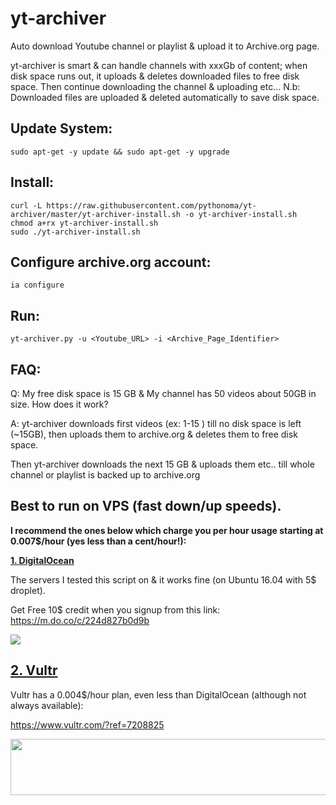 # yt-archiver

Auto download Youtube channel or playlist & upload it to Archive.org page.

yt-archiver is smart & can handle channels with xxxGb of content; when disk space runs out, it uploads & deletes downloaded files to free disk space. Then continue downloading the channel & uploading etc...
N.b: Downloaded files are uploaded & deleted automatically to save disk space.


Update System:
--------------------------------------------------------------------------------
```
sudo apt-get -y update && sudo apt-get -y upgrade
```


Install:
---------------------------------------------------------------------------------
```
curl -L https://raw.githubusercontent.com/pythonoma/yt-archiver/master/yt-archiver-install.sh -o yt-archiver-install.sh
chmod a+rx yt-archiver-install.sh
sudo ./yt-archiver-install.sh
```

Configure archive.org account:
---------------------------------------------------------------------------------

```
ia configure
```


Run:
---------------------------------------------------------------------------------
```
yt-archiver.py -u <Youtube_URL> -i <Archive_Page_Identifier>
```

FAQ:
----------------------------------------------------------------------------

Q: My free disk space is 15 GB & My channel has 50 videos about 50GB in size. How does it work?

A: yt-archiver downloads first videos (ex: 1-15 ) till no disk space is left (~15GB), then uploads them to archive.org & deletes them to free disk space. 

Then yt-archiver downloads the next 15 GB & uploads them etc.. till whole channel or playlist is backed up to archive.org

Best to run on VPS (fast down/up speeds). 
--------------------------------------------------------------------------------

**I recommend the ones below which charge you per hour usage starting at 0.007$/hour (yes less than a cent/hour!):**

<a href="https://m.do.co/c/224d827b0d9b">**1. DigitalOcean**</a>

The servers I tested this script on & it works fine (on Ubuntu 16.04 with 5$ droplet).

Get Free 10$ credit when you signup from this link: https://m.do.co/c/224d827b0d9b

<a href="https://m.do.co/c/224d827b0d9b"><img src="http://i.imgur.com/LVu6P6n.png"></a>


<a href="https://www.vultr.com/?ref=7208825">**2. Vultr** </a>
------------------------------------------------------------------------------------
Vultr has a 0.004$/hour plan, even less than DigitalOcean (although not always available):

https://www.vultr.com/?ref=7208825

<a href="https://www.vultr.com/?ref=7208825"><img src="https://www.vultr.com/media/banner_1.png" width="728" height="90"></a>


